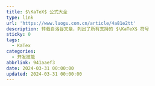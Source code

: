 ```yaml
---
title: $\KaTeX$ 公式大全
type: link
url: 'https://www.luogu.com.cn/article/4a81e2tt'
description: 转载自洛谷文章，列出了所有支持的 $\KaTeX$ 符号
sticky: 0
tags:
  - KaTex
categories:
  - 开发技能
abbrlink: 941aaef3
date: 2024-03-31 00:00:00
updated: 2024-03-31 00:00:00
---
```

